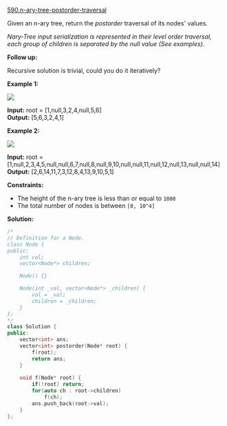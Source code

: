 [590.n-ary-tree-postorder-traversal](https://leetcode.com/problems/n-ary-tree-postorder-traversal/)  

Given an n-ary tree, return the _postorder_ traversal of its nodes' values.

_Nary-Tree input serialization is represented in their level order traversal, each group of children is separated by the null value (See examples)._

**Follow up:**

Recursive solution is trivial, could you do it iteratively?

**Example 1:**

![](https://assets.leetcode.com/uploads/2018/10/12/narytreeexample.png)

  
**Input:** root = \[1,null,3,2,4,null,5,6\]  
**Output:** \[5,6,3,2,4,1\]  

**Example 2:**

![](https://assets.leetcode.com/uploads/2019/11/08/sample_4_964.png)

  
**Input:** root = \[1,null,2,3,4,5,null,null,6,7,null,8,null,9,10,null,null,11,null,12,null,13,null,null,14\]  
**Output:** \[2,6,14,11,7,3,12,8,4,13,9,10,5,1\]  

**Constraints:**

*   The height of the n-ary tree is less than or equal to `1000`
*   The total number of nodes is between `[0, 10^4]`  



**Solution:**  

```cpp
/*
// Definition for a Node.
class Node {
public:
    int val;
    vector<Node*> children;

    Node() {}

    Node(int _val, vector<Node*> _children) {
        val = _val;
        children = _children;
    }
};
*/
class Solution {
public:
    vector<int> ans;
    vector<int> postorder(Node* root) {
        f(root);
        return ans;
    }
    
    void f(Node* root) {
        if(!root) return;
        for(auto ch : root->children)
            f(ch);
        ans.push_back(root->val);
    }
};
```
      